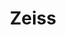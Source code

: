 ---
layout: showcase
title: Zeiss
category: showcases
summary: Provision of technical development, especially with LDAP connectivity to Microsoft Active Directory and Batched Searches.
---
